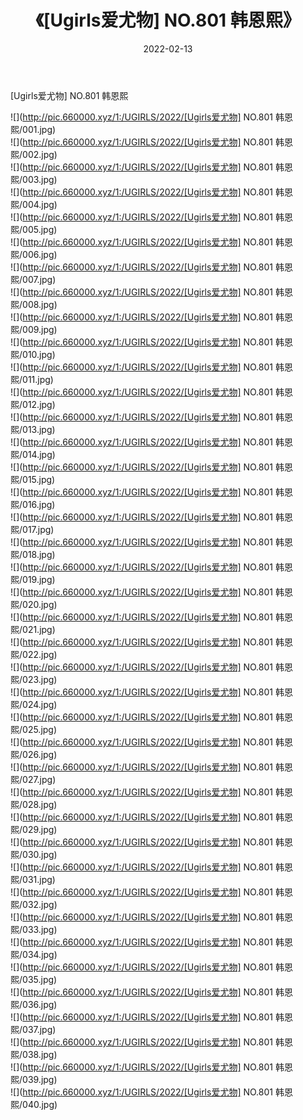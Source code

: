 ﻿---
layout: post
title:  《[Ugirls爱尤物] NO.801 韩恩熙》
date:   2022-02-13
img: http://pic.660000.xyz/1:/UGIRLS/2022/[Ugirls爱尤物] NO.801 韩恩熙/000.jpg
categories: [美女, 清纯, 唯美]
---

[Ugirls爱尤物] NO.801 韩恩熙

 ![](http://pic.660000.xyz/1:/UGIRLS/2022/[Ugirls爱尤物] NO.801 韩恩熙/001.jpg) <br>![](http://pic.660000.xyz/1:/UGIRLS/2022/[Ugirls爱尤物] NO.801 韩恩熙/002.jpg) <br>![](http://pic.660000.xyz/1:/UGIRLS/2022/[Ugirls爱尤物] NO.801 韩恩熙/003.jpg) <br>![](http://pic.660000.xyz/1:/UGIRLS/2022/[Ugirls爱尤物] NO.801 韩恩熙/004.jpg) <br>![](http://pic.660000.xyz/1:/UGIRLS/2022/[Ugirls爱尤物] NO.801 韩恩熙/005.jpg) <br>![](http://pic.660000.xyz/1:/UGIRLS/2022/[Ugirls爱尤物] NO.801 韩恩熙/006.jpg) <br>![](http://pic.660000.xyz/1:/UGIRLS/2022/[Ugirls爱尤物] NO.801 韩恩熙/007.jpg) <br>![](http://pic.660000.xyz/1:/UGIRLS/2022/[Ugirls爱尤物] NO.801 韩恩熙/008.jpg) <br>![](http://pic.660000.xyz/1:/UGIRLS/2022/[Ugirls爱尤物] NO.801 韩恩熙/009.jpg) <br>![](http://pic.660000.xyz/1:/UGIRLS/2022/[Ugirls爱尤物] NO.801 韩恩熙/010.jpg) <br>![](http://pic.660000.xyz/1:/UGIRLS/2022/[Ugirls爱尤物] NO.801 韩恩熙/011.jpg) <br>![](http://pic.660000.xyz/1:/UGIRLS/2022/[Ugirls爱尤物] NO.801 韩恩熙/012.jpg) <br>![](http://pic.660000.xyz/1:/UGIRLS/2022/[Ugirls爱尤物] NO.801 韩恩熙/013.jpg) <br>![](http://pic.660000.xyz/1:/UGIRLS/2022/[Ugirls爱尤物] NO.801 韩恩熙/014.jpg) <br>![](http://pic.660000.xyz/1:/UGIRLS/2022/[Ugirls爱尤物] NO.801 韩恩熙/015.jpg) <br>![](http://pic.660000.xyz/1:/UGIRLS/2022/[Ugirls爱尤物] NO.801 韩恩熙/016.jpg) <br>![](http://pic.660000.xyz/1:/UGIRLS/2022/[Ugirls爱尤物] NO.801 韩恩熙/017.jpg) <br>![](http://pic.660000.xyz/1:/UGIRLS/2022/[Ugirls爱尤物] NO.801 韩恩熙/018.jpg) <br>![](http://pic.660000.xyz/1:/UGIRLS/2022/[Ugirls爱尤物] NO.801 韩恩熙/019.jpg) <br>![](http://pic.660000.xyz/1:/UGIRLS/2022/[Ugirls爱尤物] NO.801 韩恩熙/020.jpg) <br>![](http://pic.660000.xyz/1:/UGIRLS/2022/[Ugirls爱尤物] NO.801 韩恩熙/021.jpg) <br>![](http://pic.660000.xyz/1:/UGIRLS/2022/[Ugirls爱尤物] NO.801 韩恩熙/022.jpg) <br>![](http://pic.660000.xyz/1:/UGIRLS/2022/[Ugirls爱尤物] NO.801 韩恩熙/023.jpg) <br>![](http://pic.660000.xyz/1:/UGIRLS/2022/[Ugirls爱尤物] NO.801 韩恩熙/024.jpg) <br>![](http://pic.660000.xyz/1:/UGIRLS/2022/[Ugirls爱尤物] NO.801 韩恩熙/025.jpg) <br>![](http://pic.660000.xyz/1:/UGIRLS/2022/[Ugirls爱尤物] NO.801 韩恩熙/026.jpg) <br>![](http://pic.660000.xyz/1:/UGIRLS/2022/[Ugirls爱尤物] NO.801 韩恩熙/027.jpg) <br>![](http://pic.660000.xyz/1:/UGIRLS/2022/[Ugirls爱尤物] NO.801 韩恩熙/028.jpg) <br>![](http://pic.660000.xyz/1:/UGIRLS/2022/[Ugirls爱尤物] NO.801 韩恩熙/029.jpg) <br>![](http://pic.660000.xyz/1:/UGIRLS/2022/[Ugirls爱尤物] NO.801 韩恩熙/030.jpg) <br>![](http://pic.660000.xyz/1:/UGIRLS/2022/[Ugirls爱尤物] NO.801 韩恩熙/031.jpg) <br>![](http://pic.660000.xyz/1:/UGIRLS/2022/[Ugirls爱尤物] NO.801 韩恩熙/032.jpg) <br>![](http://pic.660000.xyz/1:/UGIRLS/2022/[Ugirls爱尤物] NO.801 韩恩熙/033.jpg) <br>![](http://pic.660000.xyz/1:/UGIRLS/2022/[Ugirls爱尤物] NO.801 韩恩熙/034.jpg) <br>![](http://pic.660000.xyz/1:/UGIRLS/2022/[Ugirls爱尤物] NO.801 韩恩熙/035.jpg) <br>![](http://pic.660000.xyz/1:/UGIRLS/2022/[Ugirls爱尤物] NO.801 韩恩熙/036.jpg) <br>![](http://pic.660000.xyz/1:/UGIRLS/2022/[Ugirls爱尤物] NO.801 韩恩熙/037.jpg) <br>![](http://pic.660000.xyz/1:/UGIRLS/2022/[Ugirls爱尤物] NO.801 韩恩熙/038.jpg) <br>![](http://pic.660000.xyz/1:/UGIRLS/2022/[Ugirls爱尤物] NO.801 韩恩熙/039.jpg) <br>![](http://pic.660000.xyz/1:/UGIRLS/2022/[Ugirls爱尤物] NO.801 韩恩熙/040.jpg) <br>